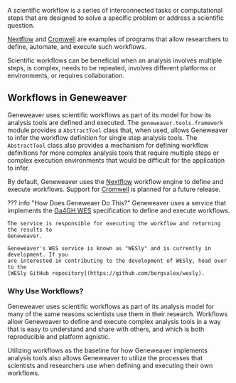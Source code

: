 
A scientific workflow is a series of interconnected tasks or computational steps 
that are designed to solve a specific problem or address a scientific question. 

[Nextflow](https://www.nextflow.io/) and 
[Cromwell](https://cromwell.readthedocs.io/en/stable/) are examples of programs that 
allow researchers to define, automate, and execute such workflows.

Scientific workflows can be beneficial when an analysis involves multiple steps, is 
complex, needs to be repeated, involves different platforms or environments, or requires
collaboration.

## Workflows in Geneweaver
Geneweaver uses scientific workflows as part of its model for how its analysis
tools are defined and executed. The `geneweaver.tools.framework` module provides a
`AbstractTool` class that, when used, allows Geneweaver to infer the workflow definition
for single step analysis tools. The `AbstractTool` class also provides a mechanism
for defining workflow definitions for more complex analysis tools that require 
multiple steps or complex execution environments that would be difficult for the 
application to infer.

By default, Geneweaver uses the [Nextflow](https://www.nextflow.io/) workflow engine to 
define and execute workflows. Support for 
[Cromwell](https://cromwell.readthedocs.io/en/stable/) is planned for a future release.

??? info "How Does Geneweaer Do This?"
    Geneweaver uses a service that implements the
    [Ga4GH WES](https://ga4gh.github.io/workflow-execution-service-schemas/docs/)
    specification to define and execute workflows.

    The service is responsible for executing the workflow and returning the results to
    Geneweaver.
    
    Geneweaver's WES service is known as "WESly" and is currently in development. If you 
    are interested in contributing to the development of WESly, head over to the
    [WESly GitHub repository](https://github.com/bergsalex/wesly).
    

### Why Use Workflows?
Geneweaver uses scientific workflows as part of its analysis model for many of the 
same reasons scientists use them in their research. Workflows allow Geneweaver
to define and execute complex analysis tools in a way that is easy to understand
and share with others, and which is both reproducible and platform agnistic.

Utilizing workflows as the baseline for how Geneweaver implements analysis tools also 
allows Geneweaver to utilize the processes that scientists and researchers use when
defining and executing their own workflows. 
